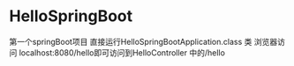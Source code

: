 # HelloSpringBoot
 第一个springBoot项目
	直接运行HelloSpringBootApplication.class 类
	浏览器访问 localhost:8080/hello即可访问到HelloController 中的/hello
